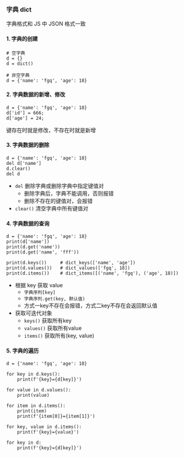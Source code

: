 ### 字典 dict
字典格式和 JS 中 JSON 格式一致

#### 1. 字典的创建
```
# 空字典
d = {}
d = dict()

# 非空字典
d = {'name': 'fgq', 'age': 18}
```

#### 2. 字典数据的新增、修改
```
d = {'name': 'fgq', 'age': 18}
d['id'] = 666;
d['age'] = 24;
```

键存在时就是修改，不存在时就是新增


#### 3. 字典数据的删除
```
d = {'name': 'fgq', 'age': 18}
del d['name']
d.clear()
del d
```

* `del` 删除字典或删除字典中指定键值对
  * 删除字典后，字典不能调用，否则报错
  * 删除不存在的键值对，会报错
* `clear()` 清空字典中所有键值对


#### 4. 字典数据的查询
```
d = {'name': 'fgq', 'age': 18}
print(d['name'])
print(d.get('name'))
print(d.get('name', 'fff'))

print(d.keys())     # dict_keys(['name', 'age'])
print(d.values())   # dict_values(['fgq', 18])
print(d.items())    # dict_items([('name', 'fgq'), ('age', 18)])
```

* 根据 key 获取 value
  * `字典序列[key]`
  * `字典序列.get(key, 默认值)`
  * 方式一key不存在会报错，方式二key不存在会返回默认值
* 获取可迭代对象
  * `keys()`   获取所有key
  * `values()` 获取所有value
  * `items()`  获取所有(key, value)


#### 5. 字典的遍历
```
d = {'name': 'fgq', 'age': 18}

for key in d.keys():
    print(f'{key}={d[key]}')

for value in d.values():
    print(value)

for item in d.items():
    print(item)
    print(f'{item[0]}={item[1]}')

for key, value in d.items():
    print(f'{key}={value}')

for key in d:
    print(f'{key}={d[key]}')
```